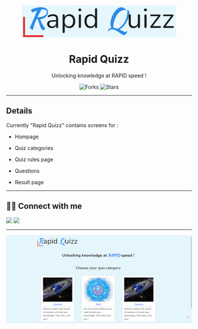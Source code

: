<div align="center">
<img src="src/assets/img/quizz.png" alt="rapid quizz" />

# Rapid Quizz

Unlocking knowledge at RAPID speed !

![Forks](https://img.shields.io/github/forks/vleads/rapid-quiz)
![Stars](https://img.shields.io/github/stars/vleads/rapid-quiz)

</div>

---

## Details

Currently "Rapid Quizz" contains screens for :

- Hompage

- Quiz categories

- Quiz rules page

- Questions

- Result page

---

## 👨‍💻 Connect with me

<a href="https://twitter.com/vishalk01234"><img src="https://img.shields.io/badge/Twitter-1DA1F2?style=for-the-badge&logo=twitter&logoColor=white"/></a>
<a href="https://www.linkedin.com/in/vishalkumar28//"><img src="https://img.shields.io/badge/LinkedIn-0077B5?style=for-the-badge&logo=linkedin&logoColor=white"/></a>

---

<img src="src/assets/gif/quizz1gif.gif" alt="rapid quizz" />
